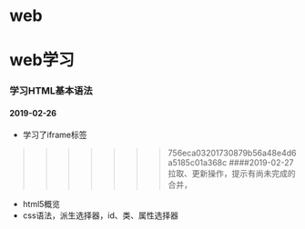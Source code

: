 # web

web学习
=======
### 学习HTML基本语法

#### 2019-02-26
* 学习了iframe标签
>>>>>>> 756eca03201730879b56a48e4d6a5185c01a368c
####2019-02-27
拉取、更新操作，提示有尚未完成的合并，
* html5概览
* css语法，派生选择器，id、类、属性选择器